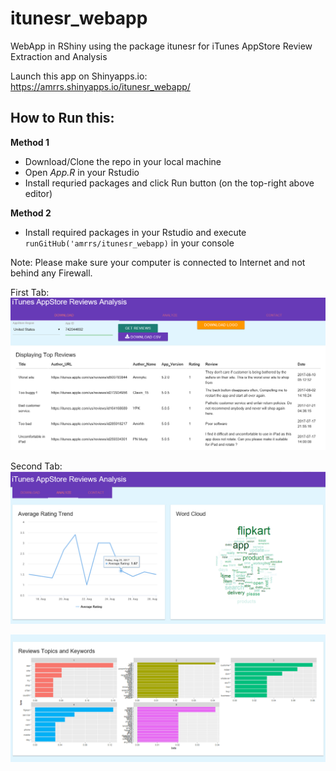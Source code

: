# itunesr_webapp
WebApp in RShiny using the package itunesr for iTunes AppStore Review Extraction and Analysis

Launch this app on Shinyapps.io: https://amrrs.shinyapps.io/itunesr_webapp/ 

## How to Run this:

**Method 1**

* Download/Clone the repo in your local machine
* Open *App.R* in your Rstudio 
* Install requried packages and click Run button (on the top-right above editor) 

**Method 2**

* Install required packages in your Rstudio and execute `runGitHub('amrrs/itunesr_webapp)` in your console 

Note: Please make sure your computer is connected to Internet and not behind any Firewall.


First Tab:
![Screenshot](itunes_webapp_screenshot.PNG)

Second Tab:
![Screenshot](itunes_webapp_screenshot_2.PNG)

![Screenshot](itunes_webapp_screenshot_3.PNG)
